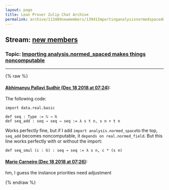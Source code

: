 ```yaml
---
layout: page
title: Lean Prover Zulip Chat Archive 
permalink: archive/113489newmembers/13941Importinganalysisnormedspacedmakesthingsnoncomputable.html
---
```


## Stream: [new members](index.html)
### Topic: [Importing analysis.normed_spaced makes things noncomputable](13941Importinganalysisnormedspacedmakesthingsnoncomputable.html)

---


{% raw %}
#### [ Abhimanyu Pallavi Sudhir (Dec 18 2018 at 07:24)](https://leanprover.zulipchat.com/#narrow/stream/113489-new%20members/topic/Importing%20analysis.normed_spaced%20makes%20things%20noncomputable/near/152088656):
The following code:

```lean
import data.real.basic

def seq : Type := ℕ → ℝ
def seq_add : seq → seq → seq := λ s t n, s n + t n
```

Works perfectly fine, but if I add `import analysis.normed_space`to the top, `seq_add` becomes noncomputable, it `depends on real.normed_field`. But this line works perfectly with or without the import:

```lean
def seq_smul (c : ℝ) : seq → seq := λ s n, c * (s n)
```

#### [ Mario Carneiro (Dec 18 2018 at 07:26)](https://leanprover.zulipchat.com/#narrow/stream/113489-new%20members/topic/Importing%20analysis.normed_spaced%20makes%20things%20noncomputable/near/152088730):
hm, I guess the instance priorities need adjustment


{% endraw %}
